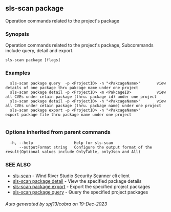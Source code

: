 ## sls-scan package

Operation commands related to the project's package

### Synopsis

Operation commands related to the project's package, Subcommands include query, detail and export.

```
sls-scan package [flags]
```

### Examples

```
  sls-scan package query  -p <ProjectID> -n "<PakcageName>"       view details of one package thru pakcage name under one project
  sls-scan package detail -p <ProjectID> -m <PakcageID>           view all CVEs under cetain package (thru. package id) under one project
  sls-scan package detail -p <ProjectID> -n "<PakcageName>"       view all CVEs under cetain package (thru. package name) under one project
  sls-scan package export -p <ProjectID> -n "<PakcageName>"       export package file thru package name under one project
	
```

### Options inherited from parent commands

```
  -h, --help                  Help for sls-scan
      --outputFormat string   Configure the output format of the result(Optional values include OnlyTable, onlyJson and All)
```

### SEE ALSO

* [sls-scan](sls-scan.md)	 - Wind River Studio Security Scanner cli client
* [sls-scan package detail](sls-scan_package_detail.md)	 - View the specified package details
* [sls-scan package export](sls-scan_package_export.md)	 - Export the specified project packages
* [sls-scan package query](sls-scan_package_query.md)	 - Query the specified project packages

###### Auto generated by spf13/cobra on 19-Dec-2023
